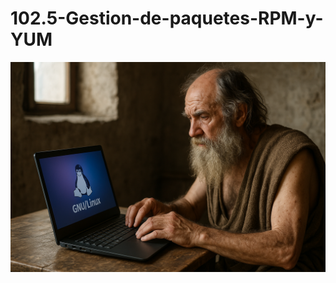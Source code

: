 # 102.5-Gestion-de-paquetes-RPM-y-YUM
![LPI Logo](../../../../wallpaper/diogenes_linux.png "Buscando al hombre nuevo")
